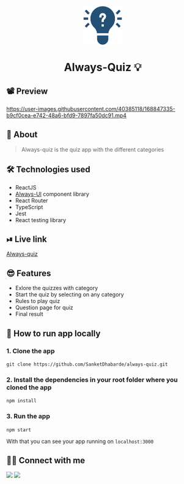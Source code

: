 <div align="center">

<img alt="always quiz" src="public/apple-icon.png" width="100px" height="100px" />

# Always-Quiz 💡

</div>

## 📽 Preview


https://user-images.githubusercontent.com/40385118/168847335-b9cf0cea-e742-48a6-bfd9-7897fa50dc91.mp4



## 📑 About
> Always-quiz is the quiz app with the different categories
## 🛠 Technologies used
- ReactJS
- [Always-UI](https://always-ui.netlify.app/) component library
- React Router
- TypeScript
- Jest
- React testing library

## ⏯ Live link
[Always-quiz](https://always-quiz.netlify.app/)

## 😎 Features
- Exlore the quizzes with category
- Start the quiz by selecting on any category
- Rules to play quiz
- Question page for quiz
- Final result

## 🤯 How to run app locally
### 1. Clone the app
```
git clone https://github.com/SanketDhabarde/always-quiz.git
```
### 2. Install the dependencies in your root folder where you cloned the app
```
npm install
```
### 3. Run the app
```
npm start
```
With that you can see your app running on `localhost:3000`

## 👨‍💻 Connect with me 

<a href="https://twitter.com/SanketDhabarde1"><img src="https://img.shields.io/badge/Twitter-1DA1F2?style=for-the-badge&logo=twitter&logoColor=white"/></a>
<a href="https://www.linkedin.com/in/sanket-dhabarde-91b028166/"><img src="https://img.shields.io/badge/LinkedIn-0077B5?style=for-the-badge&logo=linkedin&logoColor=white"/></a>
